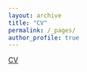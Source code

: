 ```yaml
---
layout: archive
title: "CV"
permalink: /_pages/
author_profile: true
---
```


[CV](cv/_pages/abimaelhj_cv_aug2.pdf)
